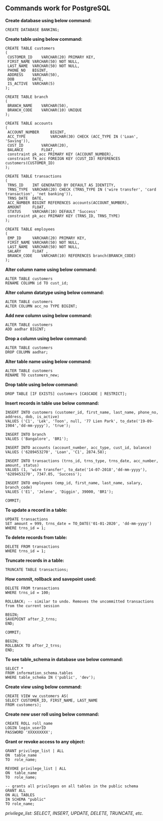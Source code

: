 ## Commands work for PostgreSQL

**Create database using below command:**
```SQL:
CREATE DATABASE BANKING;
```

**Create table using below command:**
```SQL:
CREATE TABLE customers
(
 CUSTOMER_ID	VARCHAR(20) PRIMARY KEY,
 FIRST_NAME	VARCHAR(50) NOT NULL,
 LAST_NAME	VARCHAR(50) NOT NULL,
 PHONE_NO	BIGINT,
 ADDRESS	VARCHAR(50),
 DOB		DATE,
 IS_ACTIVE	VARCHAR(5)
);

CREATE TABLE branch
(
 BRANCH_NAME	VARCHAR(50),
 BRANCH_CODE	VARCHAR(10) UNIQUE
);

CREATE TABLE accounts
(
 ACCOUNT_NUMBER	    BIGINT,
 ACC_TYPE           VARCHAR(30) CHECK (ACC_TYPE IN ('Loan', 'Saving')),
 CUST_ID	    VARCHAR(20),
 BALANCE	    FLOAT,
 constraint pk_acc PRIMARY KEY (ACCOUNT_NUMBER),
 constraint fk_acc FOREIGN KEY (CUST_ID) REFERENCES customers(CUSTOMER_ID)
);

CREATE TABLE transactions
(
 TRNS_ID	INT GENERATED BY DEFAULT AS IDENTITY,
 TRNS_TYPE	VARCHAR(20) CHECK (TRNS_TYPE IN ('wire transfer', 'card transaction', 'net banking')),
 TRNS_DATE	DATE,
 ACC_NUMBER	BIGINT REFERENCES accounts(ACCOUNT_NUMBER),
 AMOUNT		FLOAT,
 STATUS		VARCHAR(10) DEFAULT 'Success'
 constraint pk_acc PRIMARY KEY (TRNS_ID, TRNS_TYPE)
);

CREATE TABLE employees
(
 EMP_ID		VARCHAR(20) PRIMARY KEY,
 FIRST_NAME	VARCHAR(50) NOT NULL,
 LAST_NAME	VARCHAR(50) NOT NULL,
 SALARY		FLOAT ,
 BRANCH_CODE	VARCHAR(10) REFERENCES branch(BRANCH_CODE)
);
```

**Alter column name using below command:** 
```SQL:
ALTER TABLE customers 
RENAME COLUMN id TO cust_id;
```

**Alter column datatype using below command:**
```SQL:
ALTER TABLE customers 
ALTER COLUMN acc_no TYPE BIGINT;
```

**Add new column using below command:**
```SQL:
ALTER TABLE customers
ADD aadhar BIGINT;
```

**Drop a column using below command:**
```SQL:
ALTER TABLE customers
DROP COLUMN aadhar;
```

**Alter table name using below command:**
```SQL:
ALTER TABLE customers 
RENAME TO customers_new;
```

**Drop table using below command:**
```SQL:
DROP TABLE [IF EXISTS] customers [CASCADE | RESTRICT];
```

**Insert records in table use below command:**
```SQL:
INSERT INTO customers (customer_id, first_name, last_name, phone_no, address, dob, is_active) 
VALUES ('C1', 'Lek', 'Toon', null, '77 Lien Park', to_date('19-09-1984','dd-mm-yyyy'), 'true');

INSERT INTO branch 
VALUES ('Bangalore', 'BR1');

INSERT INTO accounts (account_number, acc_type, cust_id, balance) 
VALUES ('6289453270', 'Loan', 'C1', 2874.58);

INSERT INTO transactions (trns_id, trns_type, trns_date, acc_number, amount, status) 
VALUES (1, 'wire transfer', to_date('14-07-2018','dd-mm-yyyy'), '6289453270', 7347.05, 'Success');

INSERT INTO employees (emp_id, first_name, last_name, salary, branch_code) 
VALUES ('E1', 'Jelene', 'Diggin', 39000, 'BR1');

COMMIT;
```

**To update a record in a table:**
```SQL:
UPDATE transactions
SET amount = 999, trns_date = TO_DATE('01-01-2020', 'dd-mm-yyyy')
WHERE trns_id = 1;
```

**To delete records from table:**
```SQL:
DELETE FROM transactions
WHERE trns_id = 1;
```

**Truncate records in a table:**
```SQL:
TRUNCATE TABLE transactions;
```

**How commit, rollback and savepoint used:**
```SQL:
DELETE FROM transactions
WHERE trns_id = 100;

ROLLBACK; -- similar to undo. Removes the uncommitted transactions from the current session

BEGIN;
SAVEPOINT after_2_trns;
END;

COMMIT;

BEGIN;
ROLLBACK TO after_2_trns;
END;
```

**To see table_schema in database use below command:**
```SQL:
SELECT *
FROM information_schema.tables
WHERE table_schema IN ('public', 'dev');
```

**Create view using below command:**
```SQL:
CREATE VIEW vw_customers AS(
SELECT CUSTOMER_ID, FIRST_NAME, LAST_NAME
FROM customers);
```

**Create new user roll using below command:**
```SQL:
CREATE ROLL roll_name
LOGIN login_userID
PASSWORD 'XXXXXXXXX';
```

**Grant or revoke access to any object:**
```SQL:
GRANT privilege_list | ALL 
ON  table_name
TO  role_name;

REVOKE privilege_list | ALL 
ON  table_name
TO  role_name;

-- grants all privileges on all tables in the public schema
GRANT ALL
ON ALL TABLES
IN SCHEMA "public"
TO role_name;
```

*privilege_list: SELECT, INSERT, UPDATE, DELETE, TRUNCATE, etc.*
